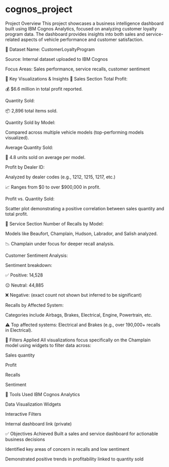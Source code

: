 # cognos_project
Project Overview
This project showcases a business intelligence dashboard built using IBM Cognos Analytics, focused on analyzing customer loyalty program data. The dashboard provides insights into both sales and service-related aspects of vehicle performance and customer satisfaction.

📁 Dataset
Name: CustomerLoyaltyProgram

Source: Internal dataset uploaded to IBM Cognos

Focus Areas: Sales performance, service recalls, customer sentiment

📌 Key Visualizations & Insights
🔹 Sales Section
Total Profit:

💰 $6.6 million in total profit reported.

Quantity Sold:

📦 2,896 total items sold.

Quantity Sold by Model:

Compared across multiple vehicle models (top-performing models visualized).

Average Quantity Sold:

🧮 4.8 units sold on average per model.

Profit by Dealer ID:

Analyzed by dealer codes (e.g., 1212, 1215, 1217, etc.)

📈 Ranges from $0 to over $900,000 in profit.

Profit vs. Quantity Sold:

Scatter plot demonstrating a positive correlation between sales quantity and total profit.

🔹 Service Section
Number of Recalls by Model:

Models like Beaufort, Champlain, Hudson, Labrador, and Salish analyzed.

📉 Champlain under focus for deeper recall analysis.

Customer Sentiment Analysis:

Sentiment breakdown:

✅ Positive: 14,528

😐 Neutral: 44,885

❌ Negative: (exact count not shown but inferred to be significant)

Recalls by Affected System:

Categories include Airbags, Brakes, Electrical, Engine, Powertrain, etc.

⚠️ Top affected systems: Electrical and Brakes (e.g., over 190,000+ recalls in Electrical).

🎯 Filters Applied
All visualizations focus specifically on the Champlain model using widgets to filter data across:

Sales quantity

Profit

Recalls

Sentiment

📎 Tools Used
IBM Cognos Analytics

Data Visualization Widgets

Interactive Filters

Internal dashboard link (private)

✅ Objectives Achieved
Built a sales and service dashboard for actionable business decisions

Identified key areas of concern in recalls and low sentiment

Demonstrated positive trends in profitability linked to quantity sold


